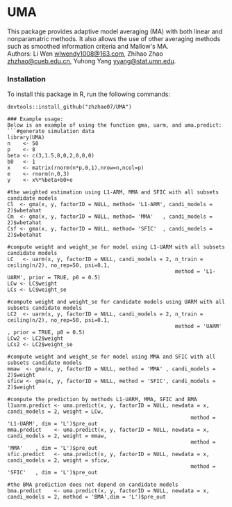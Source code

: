 # UMA
This package provides adaptive model averaging (MA) with both linear and nonparamatric methods. It also allows the use of other averaging methods such as smoothed information criteria and Mallow's MA.   
Authors: Li Wen <wlwendy1008@163.com>, Zhihao Zhao <zhzhao@cueb.edu.cn>, Yuhong Yang <yyang@stat.umn.edu>.  
### Installation
To install this package in R, run the following commands:  
```library(devtools)  
devtools::install_github("zhzhao07/UMA")  

### Example usage:
Below is an example of using the function gma, uarm, and uma.predict:  
```#generate simulation data  
library(UMA)  
n    <- 50  
p    <- 8  
beta <- c(3,1.5,0,0,2,0,0,0)  
b0   <- 1  
x    <- matrix(rnorm(n*p,0,1),nrow=n,ncol=p)  
e    <- rnorm(n,0,3)  
y    <- x%*%beta+b0+e  

#the weighted estimation using L1-ARM, MMA and SFIC with all subsets candidate models  
Cl  <- gma(x, y, factorID = NULL, method= 'L1-ARM', candi_models = 2)$wbetahat  
Cm  <- gma(x, y, factorID = NULL, method= 'MMA'   , candi_models = 2)$wbetahat  
Csf <- gma(x, y, factorID = NULL, method= 'SFIC'  , candi_models = 2)$wbetahat  

#compute weight and weight_se for model using L1-UARM with all subsets candidate models  
LC   <- uarm(x, y, factorID = NULL, candi_models = 2, n_train = ceiling(n/2), no_rep=50, psi=0.1,
                                                      method = 'L1-UARM', prior = TRUE, p0 = 0.5)    
LCw <- LC$weight    
LCs <- LC$weight_se  

#compute weight and weight_se for candidate models using UARM with all subsets candidate models  
LC2  <- uarm(x, y, factorID = NULL, candi_models = 2, n_train = ceiling(n/2), no_rep=50, psi=0.1,  
                                                      method = 'UARM'   , prior = TRUE, p0 = 0.5)    
LCw2 <- LC2$weight    
LCs2 <- LC2$weight_se  

#compute weight and weight_se for model using MMA and SFIC with all subsets candidate models  
mmaw  <- gma(x, y, factorID = NULL, method = 'MMA' , candi_models = 2)$weight    
sficw <- gma(x, y, factorID = NULL, method = 'SFIC', candi_models = 2)$weight  

#compute the prediction by methods L1-UARM, MMA, SFIC and BMA  
l1uarm.predict <- uma.predict(x, y, factorID = NULL, newdata = x, candi_models = 2, weight = LCw, 
                                                           method = 'L1-UARM', dim = 'L')$pre_out    
mma.predict    <- uma.predict(x, y, factorID = NULL, newdata = x, candi_models = 2, weight = mmaw, 
                                                           method = 'MMA'    , dim = 'L')$pre_out
sfic.predict   <- uma.predict(x, y, factorID = NULL, newdata = x, candi_models = 2, weight = sficw, 
                                                           method = 'SFIC'   , dim = 'L')$pre_out   

#the BMA prediction does not depend on candidate models  
bma.predict    <- uma.predict(x, y, factorID = NULL, newdata = x, candi_models = 2, method = 'BMA',dim = 'L')$pre_out
